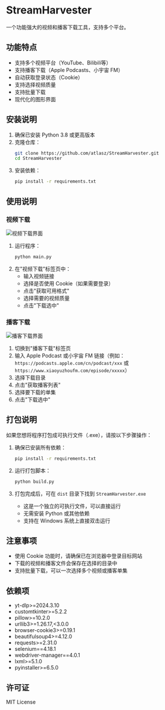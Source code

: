 # StreamHarvester

一个功能强大的视频和播客下载工具，支持多个平台。

## 功能特点

- 支持多个视频平台（YouTube、Bilibili等）
- 支持播客下载（Apple Podcasts、小宇宙 FM）
- 自动获取登录状态（Cookie）
- 支持选择视频质量
- 支持批量下载
- 现代化的图形界面

## 安装说明

1. 确保已安装 Python 3.8 或更高版本
2. 克隆仓库：
   ```bash
   git clone https://github.com/atlasz/StreamHarvester.git
   cd StreamHarvester
   ```
3. 安装依赖：
   ```bash
   pip install -r requirements.txt
   ```

## 使用说明

### 视频下载

![视频下载界面](assets/v.png)

1. 运行程序：
   ```bash
   python main.py
   ```
2. 在"视频下载"标签页中：
   - 输入视频链接
   - 选择是否使用 Cookie（如果需要登录）
   - 点击"获取可用格式"
   - 选择需要的视频质量
   - 点击"下载选中"

### 播客下载

![播客下载界面](assets/b.png)

1. 切换到"播客下载"标签页
2. 输入 Apple Podcast 或小宇宙 FM 链接（例如：`https://podcasts.apple.com/cn/podcast/xxx` 或 `https://www.xiaoyuzhoufm.com/episode/xxxxx`）
3. 选择下载目录
4. 点击"获取播客列表"
5. 选择要下载的单集
6. 点击"下载选中"

## 打包说明

如果您想将程序打包成可执行文件（.exe），请按以下步骤操作：

1. 确保已安装所有依赖：
   ```bash
   pip install -r requirements.txt
   ```

2. 运行打包脚本：
   ```bash
   python build.py
   ```

3. 打包完成后，可在 `dist` 目录下找到 `StreamHarvester.exe`
   - 这是一个独立的可执行文件，可以直接运行
   - 无需安装 Python 或其他依赖
   - 支持在 Windows 系统上直接双击运行

## 注意事项

- 使用 Cookie 功能时，请确保已在浏览器中登录目标网站
- 下载的视频和播客文件会保存在选择的目录中
- 支持批量下载，可以一次选择多个视频或播客单集

## 依赖项

- yt-dlp>=2024.3.10
- customtkinter>=5.2.2
- pillow>=10.2.0
- urllib3>=1.26.17,<3.0.0
- browser-cookie3>=0.19.1
- beautifulsoup4>=4.12.0
- requests>=2.31.0
- selenium==4.18.1
- webdriver-manager==4.0.1
- lxml>=5.1.0
- pyinstaller>=6.5.0

## 许可证

MIT License 